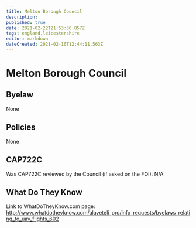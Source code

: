 ```yaml
---
title: Melton Borough Council
description: 
published: true
date: 2021-02-22T21:53:56.857Z
tags: england,leicestershire
editor: markdown
dateCreated: 2021-02-16T12:44:11.563Z
---
```


# Melton Borough Council

## Byelaw
None

## Policies
None

## CAP722C

Was CAP722C reviewed by the Council (if asked on the FOI): N/A

## What Do They Know

Link to WhatDoTheyKnow.com page:
http://www.whatdotheyknow.com/alaveteli_pro/info_requests/byelaws_relating_to_uav_flights_602

